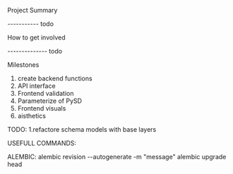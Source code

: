 Project Summary

----------- todo

How to get involved

-------------- todo

Milestones

1. create backend functions
2. API interface
3. Frontend validation
4. Parameterize of PySD
5. Frontend visuals
6. aisthetics


TODO:
1.refactore schema models with base layers

USEFULL COMMANDS:

ALEMBIC:
alembic revision --autogenerate -m "message"
alembic upgrade head
